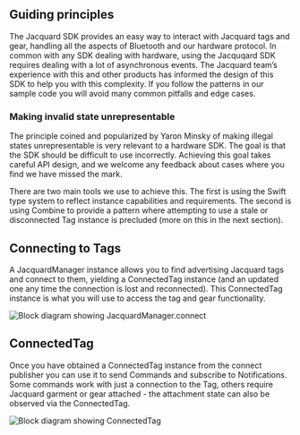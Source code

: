 ## Guiding principles
The Jacquard SDK provides an easy way to interact with Jacquard tags and gear, handling all the aspects of Bluetooth and our hardware protocol. In common with any SDK dealing with hardware, using the Jacquqard SDK requires dealing with a lot of asynchronous events. The Jacquard team’s experience with this and other products has informed the design of this SDK to help you with this complexity. If you follow the patterns in our sample code you will avoid many common pitfalls and edge cases.

### Making invalid state unrepresentable
The principle coined and popularized by Yaron Minsky of making illegal states unrepresentable is very relevant to a hardware SDK. The goal is that the SDK should be difficult to use incorrectly. Achieving this goal takes careful API design, and we welcome any feedback about cases where you find we have missed the mark.

There are two main tools we use to achieve this. The first is using the Swift type system to reflect instance capabilities and requirements. The second is using Combine to provide a pattern where attempting to use a stale or disconnected Tag instance is precluded (more on this in the next section).

## Connecting to Tags
A JacquardManager instance allows you to find advertising Jacquard tags and connect to them, yielding a ConnectedTag instance (and an updated one any time the connection is lost and reconnected). This ConnectedTag instance is what you will use to access the tag and gear functionality.

![Block diagram showing JacquardManager.connect](../../assets/media/apis/connect.png)

## ConnectedTag
Once you have obtained a ConnectedTag instance from the connect publisher you can use it to send Commands and subscribe to Notifications. Some commands work with just a connection to the Tag, others require Jacquard garment or gear attached - the attachment state can also be observed via the ConnectedTag.

![Block diagram showing ConnectedTag](../../assets/media/apis/connected.png)

